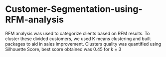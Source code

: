 # Customer-Segmentation-using-RFM-analysis
RFM analysis was used to categorize clients based on RFM results. To cluster these divided customers, we used K means clustering and built packages to aid in sales improvement. Clusters quality was quantified using Silhouette Score, best score obtained was 0.45 for k = 3

